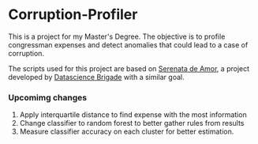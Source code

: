 # Corruption-Profiler
This is a project for my Master's Degree. The objective is to profile congressman expenses and detect anomalies that could lead to a case of corruption.

The scripts used for this project are based on [Serenata de Amor](https://github.com/datasciencebr/serenata-de-amor), a project developed by [Datascience Brigade](https://datasciencebr.com/) with a similar goal.

### Upcomimg changes

1. Apply interquartile distance to find expense with the most information
1. Change classifier to random forest to better gather rules from results
1. Measure classifier accuracy on each cluster for better estimation.
